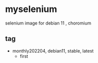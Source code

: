 # myselenium

selenium image for debian 11 , choromium


## tag

* monthly202204, debian11, stable, latest
    * first

